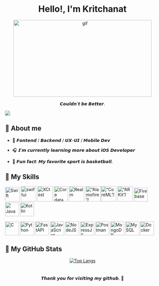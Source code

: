 <h1 align="center">Hello!, I'm Kritchanat</h1> 

<p align="center"><img src="https://media0.giphy.com/media/v1.Y2lkPTc5MGI3NjExaWs5N3o4MDRtOWNiZzczMzg4Ym43eHFiN3NrY3NhcDh3M3N4NjAyNCZlcD12MV9pbnRlcm5hbF9naWZfYnlfaWQmY3Q9Zw/MrL5W02AMLB1CkRLjd/giphy.gif" width="450" height="250" alt="gif"/></p>


<p align="center">   𝘾𝙤𝙪𝙡𝙙𝙣'𝙩 𝙗𝙚 𝘽𝙚𝙩𝙩𝙚𝙧.  </p>

![](https://komarev.com/ghpvc/?username=Kritchanaxtghpvc&color=blueviolet)



🌠 About me
----------------------------

* 🧪 𝙁𝙤𝙣𝙩𝙚𝙣𝙙 / 𝘽𝙖𝙘𝙠𝙚𝙣𝙙 / 𝙐𝙓-𝙐𝙄 / 𝙈𝙤𝙗𝙞𝙡𝙚 𝘿𝙚𝙫

* 🎧 𝙄’𝙢 𝙘𝙪𝙧𝙧𝙚𝙣𝙩𝙡𝙮 𝙡𝙚𝙖𝙧𝙣𝙞𝙣𝙜 𝙢𝙤𝙧𝙚 𝙖𝙗𝙤𝙪𝙩 𝙞𝙊𝙎 𝘿𝙚𝙫𝙚𝙡𝙤𝙥𝙚𝙧       
 
* 🏀 𝙁𝙪𝙣 𝙛𝙖𝙘𝙩: 𝙈𝙮 𝙛𝙖𝙫𝙤𝙧𝙞𝙩𝙚 𝙨𝙥𝙤𝙧𝙩 𝙞𝙨 𝙗𝙖𝙨𝙠𝙚𝙩𝙗𝙖𝙡𝙡.
 


🩻 My Skills
----------------------------

<p align="left">
<a href="https://developer.apple.com/swift/" target="_blank" rel="noreferrer"><img src="https://skillicons.dev/icons?i=swift" width="47" height="47" alt="Swift" /></a>  <a href="https://developer.apple.com/swiftui/" target="_blank" rel="noreferrer"><img width="50" height="50"; src="https://developer.apple.com/assets/elements/icons/swiftui/swiftui-96x96_2x.png" alt="swiftui" /></a> <a href="https://developer.apple.com/documentation/xctest/" target="_blank" rel="noreferrer"><img src="https://developer.apple.com/assets/elements/icons/swift-testing/swift-testing-96x96_2x.png"  width="50" height="50" alt="XCtest"/></a> <a href="https://developer.apple.com/documentation/coredata" target="_blank" rel="noreferrer"><img src="https://velog.velcdn.com/images/qnm83/post/92952fa1-24b5-4c85-b4a1-bd5d0ef015db/image.png"  width="45" height="50" alt="Core data"/></a> <a href="https://developer.apple.com/documentation/authenticationservices/asauthorizationproviderextensionauthorizationrequest/realm" target="_blank" rel="noreferrer"><img width="50" height="50"; src="https://avatars.githubusercontent.com/u/7575099?s=280&v=4" alt="Realm"/></a>
<a href="https://swiftpackageindex.com/Alamofire/Alamofire" target="_blank" rel="noreferrer"><img width="50" height="50"; src="https://avatars.githubusercontent.com/u/7774181?s=280&v=4" alt=“Alamofire”/></a><a href="https://developer.apple.com/machine-learning/core-ml/" target="_blank" rel="noreferrer"><img width="50" height="50"; src="https://developer.apple.com/assets/elements/icons/core-ml/core-ml-128x128_2x.png" alt=“CoreML”/></a> <a href="https://developer.apple.com/augmented-reality/arkit/" target="_blank" rel="noreferrer"><img width="50" height="50"; src="https://static.wikia.nocookie.net/ipod/images/d/d1/ARKit_2_icon.png/revision/latest?cb=20220417062630" alt=“ARKit”/></a> <a href="https://firebase.google.com/" target="_blank" rel="noreferrer"><img src="https://camo.githubusercontent.com/327f158795aa0c361b2fd793927ede8798fd3c52fe480014e844ee2e8bf7dfbd/68747470733a2f2f66697265626173652e676f6f676c652e636f6d2f646f776e6c6f6164732f6272616e642d67756964656c696e65732f5356472f6c6f676f2d6c6f676f6d61726b2e737667"  width="45" height="45" alt="Firebase"/></a> <a href="https://www.java.com/en/" target="_blank" rel="noreferrer"><img src="https://skillicons.dev/icons?i=java"  width="45" height="45" alt="๋Java"/></a> <a href="https://kotlinlang.org" target="_blank" rel="noreferrer"><img src="https://skillicons.dev/icons?i=kotlin"  width="45" height="45" alt="Kotlin"/></a>

<a href="https://docs.microsoft.com/en-us/cpp/?view=msvc-170" target="_blank" rel="noreferrer"><img src="https://skillicons.dev/icons?i=c"  width="45" height="45" alt="C"/></a> <a href="https://www.python.org/" target="_blank" rel="noreferrer"><img src="https://skillicons.dev/icons?i=python" width="45" height="45" alt="Python" /></a> <a href="https://fastapi.tiangolo.com" target="_blank" rel="noreferrer"><img src="https://skillicons.dev/icons?i=fastapi" width="45" height="45" alt="FastAPI" /></a> <a href="https://developer.mozilla.org/en-US/docs/Web/JavaScript" target="_blank" rel="noreferrer"><img src="https://skillicons.dev/icons?i=js" width="45" height="45" alt="JavaScript" /></a> <a href="https://nodejs.org/en/" target="_blank" rel="noreferrer"><img src="https://skillicons.dev/icons?i=nodejs" width="45" height="45" alt="NodeJS" /></a> <a href="https://expressjs.com" target="_blank" rel="noreferrer"><img src="https://skillicons.dev/icons?i=expressjs"  width="45" height="45" alt="ExpressJS"/></a> <a href="https://www.postman.com" target="_blank" rel="noreferrer"><img src="https://skillicons.dev/icons?i=postman"  width="45" height="45" alt="Postman"/></a> <a href="https://www.mongodb.com" target="_blank" rel="noreferrer"><img src="https://skillicons.dev/icons?i=mongodb"  width="45" height="45" alt="MongoDB"/></a> <a href="https://www.mysql.com" target="_blank" rel="noreferrer"><img src="https://skillicons.dev/icons?i=mysql"  width="45" height="45" alt="MySQL"/></a> <a href="https://www.docker.com" target="_blank" rel="noreferrer"><img src="https://skillicons.dev/icons?i=docker"  width="45" height="45" alt="Docker"/></a>
 
🌌 My GitHub Stats 
----------------------------

<p align="center">
  <a href="https://github.com/Kritchanaxt">
    <img src="https://github-readme-stats.vercel.app/api/top-langs/?username=Kritchanaxt&layout=compact&langs_count=10&count_private=true&show_icons=true&title_color=ffffff&text_color=ffffff&bg_color=181824" alt="Top Langs"/>
  </a>
</p>


<h1></h1>
<p align="center"><a>𝙏𝙝𝙖𝙣𝙠 𝙮𝙤𝙪 𝙛𝙤𝙧 𝙫𝙞𝙨𝙞𝙩𝙞𝙣𝙜 𝙢𝙮 𝙜𝙞𝙩𝙝𝙪𝙗. 💜 <a></p>


